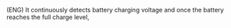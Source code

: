 (ENG)   It continuously detects battery charging voltage and once the battery reaches the full charge level,

